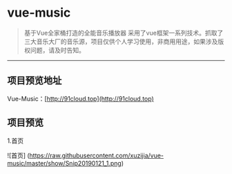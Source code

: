 # vue-music

> 基于Vue全家桶打造的全能音乐播放器 采用了vue框架一系列技术。抓取了三大音乐大厂的音乐源，项目仅供个人学习使用，非商用用途，如果涉及版权问题，请及时告知。
---


## 项目预览地址
Vue-Music：[http://91cloud.top](http://91cloud.top)


## 项目预览

1.首页

![首页] (https://raw.githubusercontent.com/xuzijia/vue-music/master/show/Snip20190121_1.png)
